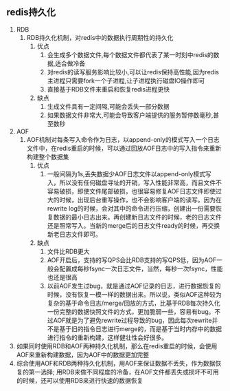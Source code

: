 ## redis持久化

1.  RDB
    1.  RDB持久化机制，对redis中的数据执行周期性的持久化
        1.  优点
            1.  会生成多个数据文件,每个数据文件都代表了某一时刻中redis的数据,适合做冷备
            2.  对redis的读写服务影响比较小,可以让redis保持高性能,因为redis主进程只需要fork一个子进程,让子进程执行磁盘IO操作即可
            3.  直接基于RDB文件来重启和恢复redis进程更快
        2.  缺点
            1.  生成文件具有一定间隔,可能会丢失一部分数据
            2.  如果数据文件非常大,可能会导致客户端提供的服务暂停数毫秒,甚至数秒
2.  AOF
    1.  AOF机制对每条写入命令作为日志，以append-only的模式写入一个日志文件中，在redis重启的时候，可以通过回放AOF日志中的写入指令来重新构建整个数据集
        1.  优点
            1.  一般间隔为1s,丢失数据少AOF日志文件以append-only模式写入，所以没有任何磁盘寻址的开销，写入性能非常高，而且文件不容易破损，即使文件尾部破损，也很容易修复AOF日志文件即使过大的时候，出现后台重写操作，也不会影响客户端的读写。因为在rewrite log的时候，会对其中的命令进行压缩，创建出一份需要恢复数据的最小日志出来。再创建新日志文件的时候，老的日志文件还是照常写入。当新的merge后的日志文件ready的时候，再交换新老日志文件即可。
        2.  缺点
            1.  文件比RDB更大
            2.  AOF开启后，支持的写QPS会比RDB支持的写QPS低，因为AOF一般会配置成每秒fsync一次日志文件，当然，每秒一次fsync，性能也还是很高
            3.  以前AOF发生过bug，就是通过AOF记录的日志，进行数据恢复的时候，没有恢复一模一样的数据出来。所以说，类似AOF这种较为复杂的基于命令日志/merge/回放的方式，比基于RDB每次持久化一份完整的数据快照文件的方式，更加脆弱一些，容易有bug。不过AOF就是为了避免rewrite过程导致的bug，因此每次rewrite并不是基于旧的指令日志进行merge的，而是基于当时内存中的数据进行指令的重新构建，这样健壮性会好很多。
3.  如果同时使用RDB和AOF两种持久化机制，那么在redis重启的时候，会使用AOF来重新构建数据，因为AOF中的数据更加完整
4.  综合使用AOF和RDB两种持久化机制，用AOF来保证数据不丢失，作为数据恢复的第一选择; 用RDB来做不同程度的冷备，在AOF文件都丢失或损坏不可用的时候，还可以使用RDB来进行快速的数据恢复